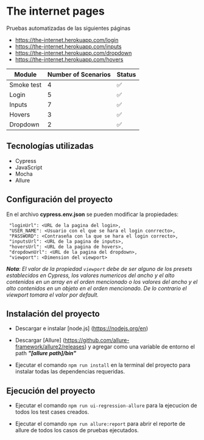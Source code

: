 # The internet pages

Pruebas automatizadas de las siguientes páginas
- https://the-internet.herokuapp.com/login
- https://the-internet.herokuapp.com/inputs
- https://the-internet.herokuapp.com/dropdown
- https://the-internet.herokuapp.com/hovers 


Module           |Number of Scenarios  | Status                                                                |
| ----------------- |------------ |------------------------------------------------------------------ |
| Smoke test |4 | :white_check_mark: |
| Login |5 | :white_check_mark: |
| Inputs |7 | :white_check_mark: |
| Hovers |3 | :white_check_mark: |
| Dropdown |2 | :white_check_mark: |



## Tecnologías utilizadas

- Cypress
- JavaScript
- Mocha
- Allure

 ## Configuración del proyecto
 En el archivo **cypress.env.json** se pueden modificar la propiedades:

     "loginUrl": <URL de la pagina del login>,
     "USER_NAME": <Usuario con el que se hara el login conrrecto>,
     "PASSWORD": <Contraseña con la que se hara el login correcto>,
     "inputsUrl": <URL de la pagina de inputs>,
     "hoversUrl": <URL de la pagina de hovers>,
     "dropdownUrl": <URL de la pagina del dropdown>,
     "viewport": <Dimension del viewport>

 ***Nota**: El valor de la propiedad `viewport` debe de ser alguno de los presets establecidos en Cypress, los valores numericos del ancho y el alto contenidos en un array en el orden mencionado o los valores del ancho y el alto contenidos en un objeto en el orden mencionado. De lo contrario el viewport tomara el valor por default.*

## Instalación del proyecto

 - Descargar e instalar [node.js] (https://nodejs.org/en)

 - Descargar [Allure] (https://github.com/allure-framework/allure2/releases) y agregar como una variable de entorno el path ***"[allure path]/bin"*** 

 - Ejecutar el comando `npm run install` en la terminal del proyecto para instalar todas las dependencias requeridas.

 ## Ejecución del proyecto 

 - Ejecutar el comando `npm run ui-regression-allure` para la ejecucion de todos los test cases creados.

 - Ejecutar el comando `npm run allure:report` para abrir el reporte de allure de todos los casos de pruebas ejecutados.